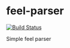 # feel-parser

[![Build Status](https://travis-ci.org/sielakos/feel-parser.svg?branch=master)](https://travis-ci.org/sielakos/feel-parser)

Simple feel parser
